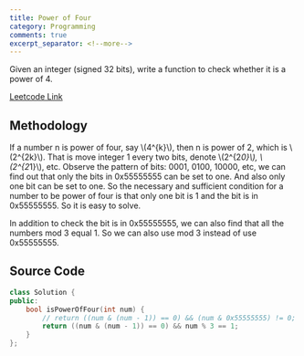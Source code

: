 ```yaml
---
title: Power of Four
category: Programming
comments: true
excerpt_separator: <!--more-->
---
```

Given an integer (signed 32 bits), write a function to check whether it is a power of 4.
<!--more-->

[Leetcode Link](https://leetcode.com/problems/power-of-four/#/description)

## Methodology
If a number n is power of four, say \\(4^{k}\\), then n is power of 2, which is \\(2^{2k}\\). That is move integer 1 every two bits, denote \\(2^{2*0}\\), \\(2^{2*1}\\), etc. Observe the pattern of bits: 0001, 0100, 10000, etc, we can find out that only the bits in 0x55555555 can be set to one. And also only one bit can be set to one. So the necessary and sufficient condition for a number to be power of four is that only one bit is 1 and the bit is in 0x55555555. So it is easy to solve.

In addition to check the bit is in 0x55555555, we can also find that all the numbers mod 3 equal 1. So we can also use mod 3 instead of use 0x55555555.

## Source Code
```C++
class Solution {
public:
    bool isPowerOfFour(int num) {
        // return ((num & (num - 1)) == 0) && (num & 0x55555555) != 0;
        return ((num & (num - 1)) == 0) && num % 3 == 1;
    }
};
```
